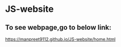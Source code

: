 # JS-website

## To see webpage,go to below link:

https://manpreet9112.github.io/JS-website/home.html
